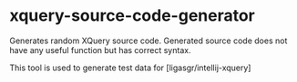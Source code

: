 xquery-source-code-generator
============================

Generates random XQuery source code. Generated source code does not have any useful function but has correct syntax.

This tool is used to generate test data for [ligasgr/intellij-xquery] 
 
 